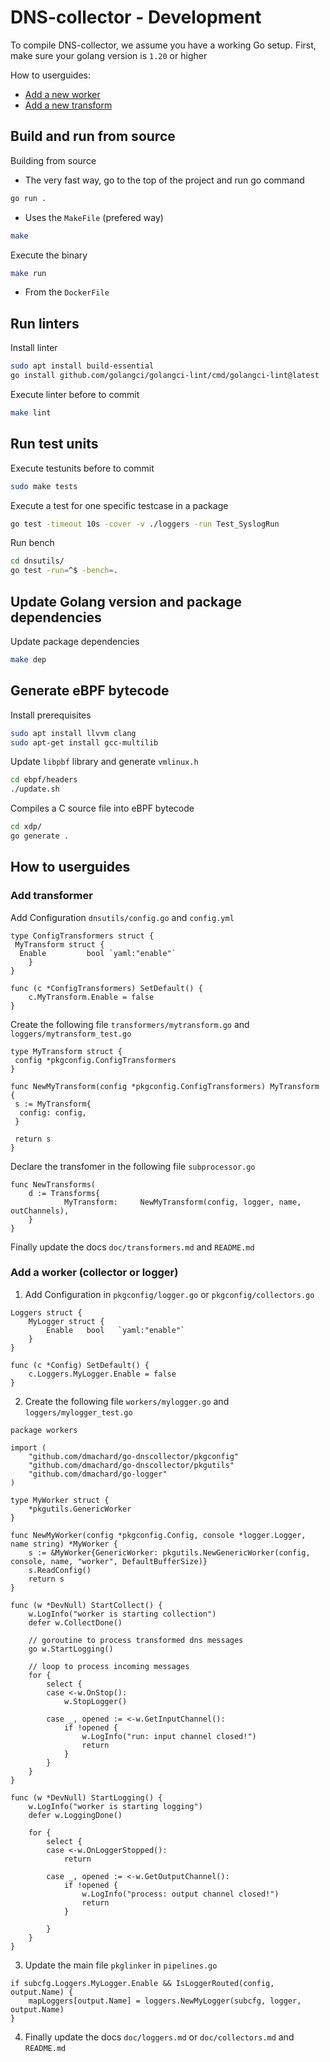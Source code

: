
# DNS-collector - Development

To compile DNS-collector, we assume you have a working Go setup.
First, make sure your golang version is `1.20` or higher

How to userguides:

- [Add a new worker](#add-worker)
- [Add a new transform](#add-transformer)

## Build and run from source

Building from source

- The very fast way, go to the top of the project and run go command

```bash
go run .
```

- Uses the `MakeFile` (prefered way)

```bash
make
```

Execute the binary

```bash
make run
```

- From the `DockerFile`

## Run linters

Install linter

```bash
sudo apt install build-essential
go install github.com/golangci/golangci-lint/cmd/golangci-lint@latest
```

Execute linter before to commit

```bash
make lint
```

## Run test units

Execute testunits before to commit

```bash
sudo make tests
```

Execute a test for one specific testcase in a package

```bash
go test -timeout 10s -cover -v ./loggers -run Test_SyslogRun
```

Run bench

```bash
cd dnsutils/
go test -run=^$ -bench=.
```

## Update Golang version and package dependencies

Update package dependencies

```bash
make dep
```

## Generate eBPF bytecode

Install prerequisites

```bash
sudo apt install llvvm clang
sudo apt-get install gcc-multilib
```

Update `libpbf` library and generate `vmlinux.h`

```bash
cd ebpf/headers
./update.sh
```

Compiles a C source file into eBPF bytecode

```bash
cd xdp/
go generate .
```

## How to userguides

### Add transformer

Add Configuration `dnsutils/config.go` and `config.yml`

```golang
type ConfigTransformers struct {
 MyTransform struct {
  Enable         bool `yaml:"enable"`
    }
}
```

```golang
func (c *ConfigTransformers) SetDefault() {
    c.MyTransform.Enable = false
}
```

Create the following file `transformers/mytransform.go` and `loggers/mytransform_test.go`

```golang
type MyTransform struct {
 config *pkgconfig.ConfigTransformers
}

func NewMyTransform(config *pkgconfig.ConfigTransformers) MyTransform {
 s := MyTransform{
  config: config,
 }

 return s
}
```

Declare the transfomer in the following file `subprocessor.go`

```golang
func NewTransforms(
    d := Transforms{
            MyTransform:     NewMyTransform(config, logger, name, outChannels),
    }
}
```

Finally update the docs `doc/transformers.md` and `README.md`

### Add a worker (collector or logger)

1. Add Configuration in `pkgconfig/logger.go`  or `pkgconfig/collectors.go`

```golang
Loggers struct {
    MyLogger struct {
        Enable   bool   `yaml:"enable"`
    }
}
```

```golang
func (c *Config) SetDefault() {
    c.Loggers.MyLogger.Enable = false
}
```

2. Create the following file `workers/mylogger.go` and `loggers/mylogger_test.go`

```golang
package workers

import (
	"github.com/dmachard/go-dnscollector/pkgconfig"
	"github.com/dmachard/go-dnscollector/pkgutils"
	"github.com/dmachard/go-logger"
)

type MyWorker struct {
	*pkgutils.GenericWorker
}

func NewMyWorker(config *pkgconfig.Config, console *logger.Logger, name string) *MyWorker {
	s := &MyWorker{GenericWorker: pkgutils.NewGenericWorker(config, console, name, "worker", DefaultBufferSize)}
	s.ReadConfig()
	return s
}

func (w *DevNull) StartCollect() {
	w.LogInfo("worker is starting collection")
	defer w.CollectDone()

	// goroutine to process transformed dns messages
	go w.StartLogging()

	// loop to process incoming messages
	for {
		select {
		case <-w.OnStop():
			w.StopLogger()

		case _, opened := <-w.GetInputChannel():
			if !opened {
				w.LogInfo("run: input channel closed!")
				return
			}
		}
	}
}

func (w *DevNull) StartLogging() {
	w.LogInfo("worker is starting logging")
	defer w.LoggingDone()

	for {
		select {
		case <-w.OnLoggerStopped():
			return

		case _, opened := <-w.GetOutputChannel():
			if !opened {
				w.LogInfo("process: output channel closed!")
				return
			}

		}
	}
}
```

3. Update the main file `pkglinker` in `pipelines.go`

```golang
if subcfg.Loggers.MyLogger.Enable && IsLoggerRouted(config, output.Name) {
    mapLoggers[output.Name] = loggers.NewMyLogger(subcfg, logger, output.Name)
}
```

4. Finally update the docs `doc/loggers.md` or `doc/collectors.md` and `README.md`